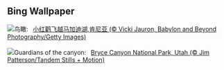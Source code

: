 ## Bing Wallpaper
![](https://www.bing.com/th?id=OHR.MagadiFlamingos_ZH-CN7888437841_UHD.jpg&w=1000)鸟瞰:&nbsp;&ensp;[小红鹳飞越马加迪湖,肯尼亚 (© Vicki Jauron, Babylon and Beyond Photography/Getty Images)](https://www.bing.com/th?id=OHR.MagadiFlamingos_ZH-CN7888437841_UHD.jpg)
<br><br/>
![](https://www.bing.com/th?id=OHR.BryceSnow_EN-US1471442313_UHD.jpg&w=1000)Guardians of the canyon:&nbsp;&ensp;[Bryce Canyon National Park, Utah (© Jim Patterson/Tandem Stills + Motion)](https://www.bing.com/th?id=OHR.BryceSnow_EN-US1471442313_UHD.jpg)
<br><br/>
